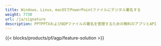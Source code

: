 ```yaml
---
title: Windows、Linux、macOSでPowerPointファイルにデジタル署名する
weight: 7730
url: /ja/signature
description: PPTPPTXおよびODPファイルの署名を管理するための無料のアプリとAPI
---
```


{{< blocks/products/pf/agp/feature-solution >}} 

